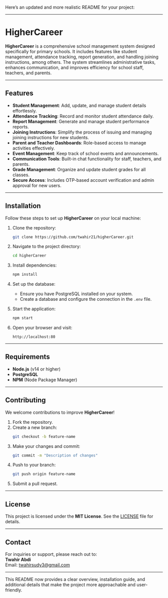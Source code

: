 Here’s an updated and more realistic README for your project:  

---

# HigherCareer  

**HigherCareer** is a comprehensive school management system designed specifically for primary schools. It includes features like student management, attendance tracking, report generation, and handling joining instructions, among others. The system streamlines administrative tasks, enhances communication, and improves efficiency for school staff, teachers, and parents.  

---

## Features  

- **Student Management**: Add, update, and manage student details effortlessly.  
- **Attendance Tracking**: Record and monitor student attendance daily.  
- **Report Management**: Generate and manage student performance reports.  
- **Joining Instructions**: Simplify the process of issuing and managing joining instructions for new students.  
- **Parent and Teacher Dashboards**: Role-based access to manage activities effectively.  
- **Event Management**: Keep track of school events and announcements.  
- **Communication Tools**: Built-in chat functionality for staff, teachers, and parents.  
- **Grade Management**: Organize and update student grades for all classes.  
- **Secure Access**: Includes OTP-based account verification and admin approval for new users.  

---

## Installation  

Follow these steps to set up **HigherCareer** on your local machine:  

1. Clone the repository:  
   ```bash  
   git clone https://github.com/twahir21/higherCareer.git  
   ```  

2. Navigate to the project directory:  
   ```bash  
   cd higherCareer  
   ```  

3. Install dependencies:  
   ```bash  
   npm install  
   ```  

4. Set up the database:  
   - Ensure you have PostgreSQL installed on your system.  
   - Create a database and configure the connection in the `.env` file.  

5. Start the application:  
   ```bash  
   npm start  
   ```  

6. Open your browser and visit:  
   ```
   http://localhost:80 
   ```  

---

## Requirements  

- **Node.js** (v14 or higher)  
- **PostgreSQL**  
- **NPM** (Node Package Manager)  

---

## Contributing  

We welcome contributions to improve **HigherCareer**!  

1. Fork the repository.  
2. Create a new branch:  
   ```bash  
   git checkout -b feature-name  
   ```  
3. Make your changes and commit:  
   ```bash  
   git commit -m "Description of changes"  
   ```  
4. Push to your branch:  
   ```bash  
   git push origin feature-name  
   ```  
5. Submit a pull request.  

---

## License  

This project is licensed under the **MIT License**. See the [LICENSE](./LICENSE) file for details.  

---

## Contact  

For inquiries or support, please reach out to:  
**Twahir Abdi**  
Email: [twahirsudy3@gmail.com](mailto:twahirsudy3@gmail.com)  

---  

This README now provides a clear overview, installation guide, and additional details that make the project more approachable and user-friendly.